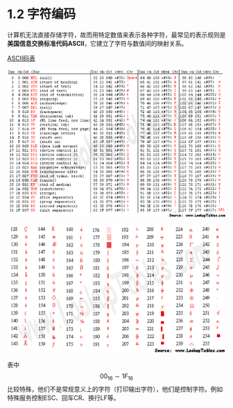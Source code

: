 # 1.2 字符编码

计算机无法直接存储字符，故而用特定数值来表示各种字符，最常见的表示规则是**美国信息交换标准代码ASCII**，它建立了字符与数值间的映射关系。

[ASCII码表](http://www.asciitable.com/)

![ASCII Code](img/asciifull.gif)

![Extended ASCII Code](img/asciiextend.gif)

表中$$00_{16}\sim1F_{16}$$比较特殊，他们不是常规意义上的字符（打印输出字符），他们是控制字符。例如特殊服务控制ESC、回车CR、换行LF等。


